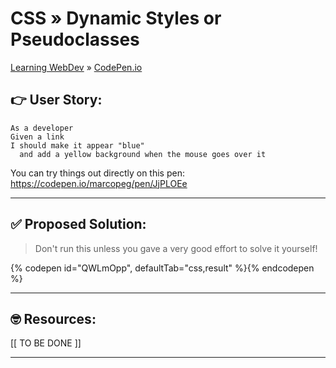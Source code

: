# CSS » Dynamic Styles or Pseudoclasses
[Learning WebDev](../../../README.md) » [CodePen.io](../README.md)

## 👉 User Story:

```
As a developer
Given a link
I should make it appear "blue"
  and add a yellow background when the mouse goes over it
```

You can try things out directly on this pen:  
https://codepen.io/marcopeg/pen/JjPLOEe

---



## ✅ Proposed Solution:

> Don't run this unless you gave a very good effort to solve it yourself!

{% codepen id="QWLmOpp", defaultTab="css,result" %}{% endcodepen %}


---

## 🤓 Resources:

[[ TO BE DONE ]]

---




[1]: https://css-tricks.com/the-difference-between-id-and-class/
